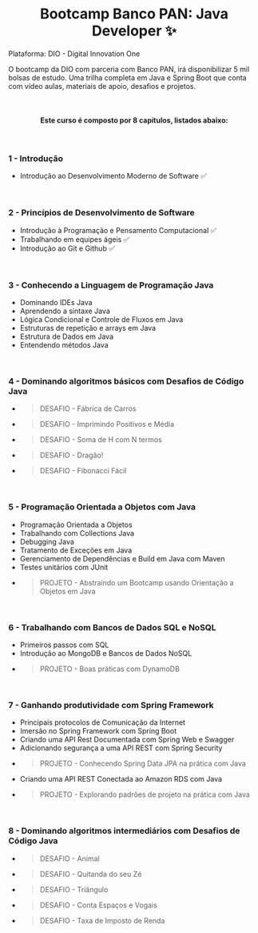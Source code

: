 <h1 align=center> Bootcamp Banco PAN: Java Developer ✨ </h1>


Plataforma: DIO - Digital Innovation One

O bootcamp da DIO com parceria com Banco PAN, irá disponibilizar 5 mil bolsas de estudo. Uma trilha completa em Java e Spring Boot que conta com vídeo aulas, materiais de apoio, desafios e projetos.

<br>
<h4 align=center> Este curso é composto por 8 capítulos, listados abaixo: </h4>
<br>
<h3> 1 - Introdução </h3>

  - Introdução ao Desenvolvimento Moderno de Software ✅
  
<br>

<h3> 2 - Princípios de Desenvolvimento de Software </h3>

  - Introdução à Programação e Pensamento Computacional ✅
  - Trabalhando em equipes ágeis ✅
  - Introdução ao Git e Github ✅

<br>

<h3> 3 - Conhecendo a Linguagem de Programação Java </h3>

  - Dominando IDEs Java
  - Aprendendo a sintaxe Java
  - Lógica Condicional e Controle de Fluxos em Java
  - Estruturas de repetição e arrays em Java
  - Estrutura de Dados em Java
  - Entendendo métodos Java
  
<br>

<h3> 4 - Dominando algoritmos básicos com Desafios de Código Java </h3>

  - >DESAFIO - Fábrica de Carros
  - >DESAFIO - Imprimindo Positivos e Média
  - >DESAFIO - Soma de H com N termos
  - >DESAFIO - Dragão!
  - >DESAFIO - Fibonacci Fácil

<br>

<h3> 5 - Programação Orientada a Objetos com Java </h3>

  - Programação Orientada a Objetos
  - Trabalhando com Collections Java
  - Debugging Java
  - Tratamento de Exceções em Java
  - Gerenciamento de Dependências e Build em Java com Maven
  - Testes unitários com JUnit
  - >PROJETO - Abstraindo um Bootcamp usando Orientação a Objetos em Java

<br>

<h3> 6 - Trabalhando com Bancos de Dados SQL e NoSQL </h3>

  - Primeiros passos com SQL
  - Introdução ao MongoDB e Bancos de Dados NoSQL
  - >PROJETO - Boas práticas com DynamoDB
  
<br>

<h3> 7 - Ganhando produtividade com Spring Framework </h3>

  - Principais protocolos de Comunicação da Internet
  - Imersão no Spring Framework com Spring Boot
  - Criando uma API Rest Documentada com Spring Web e Swagger
  - Adicionando segurança a uma API REST com Spring Security
  - >PROJETO - Conhecendo Spring Data JPA na prática com Java
  - Criando uma API REST Conectada ao Amazon RDS com Java
  - >PROJETO - Explorando padrões de projeto na prática com Java

<br>

<h3> 8 - Dominando algoritmos intermediários com Desafios de Código Java </h3>

  - >DESAFIO - Animal
  - >DESAFIO - Quitanda do seu Zé
  - >DESAFIO - Triângulo
  - >DESAFIO - Conta Espaços e Vogais
  - >DESAFIO - Taxa de Imposto de Renda

<br>

